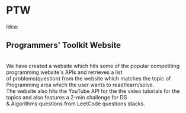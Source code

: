 # PTW

Idea: <h2> Programmers' Toolkit Website </h2> <br>
We have created a website which hits some of the popular competiting programming website's APIs and retrieves a list <br>
of problems(question) from the website which matches the topic of Programming area which the user wants to read/learn/solve. <br>
The website also hits the YouTube API for the the video tutorials for the topics and also features a 2-min challenge for DS<br>
& Algorithms questions from LeetCode questions stacks.
